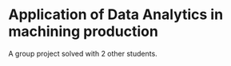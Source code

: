 # Application of Data Analytics in machining production
A group project solved with 2 other students.
